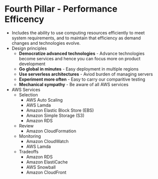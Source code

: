 # Fourth Pillar - Performance Efficency

- Includes the ability to use computing resources efficiently to meet system requirements, and to maintain that efficiency as demand changes and technologies evolve.
- Design principles
    - **Democratize advanced technologies** - Advance technologies become services and hence you can focus more on product development
    - **Go global in minutes** - Easy deployment in multiple regions
    - **Use serverless architectures** - Aviod burden of managing servers
    - **Experiment more often** - Easy to carry our comparitive testing
    - **Mechanical sympathy** - Be aware of all AWS services
- AWS Services
    - Selection
        - AWS Auto Scaling
        - AWS Lamda
        - Amazon Elastic Block Store (EBS)
        - Amazon Simple Storage (S3)
        - Amazon RDS
    - Review
        - Amazon CloudFormation
    - Monitoring
        - Amazon CloudWatch
        - AWS Lamda
    - Tradeoffs
        - Amazon RDS
        - Amazon ElastiCache
        - AWS Snowball
        - Amazon CloudFront